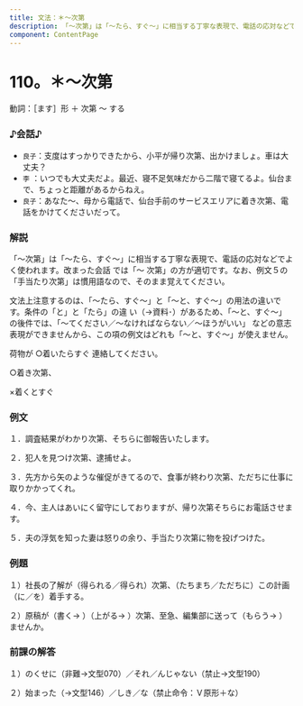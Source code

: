 ```yaml
---
title: 文法：＊～次第
description: 「～次第」は「～たら、すぐ～」に相当する丁寧な表現で、電話の応対などでよく使われます。改まった会話 では「～ 次第」の方が適切です。なお、例文５の「手当たり次第」は慣用語なので、そのまま覚えてください。
component: ContentPage
---
```



# 110。＊～次第
動詞：［ます］形 ＋ 次第 ～ する
### ♪会話♪
- `良子`：支度はすっかりできたから、小平が帰り次第、出かけましょ。車は大丈夫？
- `李` ：いつでも大丈夫だよ。最近、寝不足気味だから二階で寝てるよ。仙台まで、ちょっと距離があるからねえ。
- `良子`：あなた～、母から電話で、仙台手前のサービスエリアに着き次第、電話をかけてくださいだって。
### 解説
「～次第」は「～たら、すぐ～」に相当する丁寧な表現で、電話の応対などでよく使われます。改まった会話 では「～ 次第」の方が適切です。なお、例文５の「手当たり次第」は慣用語なので、そのまま覚えてください。

文法上注意するのは、「～たら、すぐ～」と「～と、すぐ～」の用法の違いです。条件の「と」と「たら」の違 い（→資料･）があるため、「～と、すぐ～」の後件では、「～てください／～なければならない／～ほうがいい」 などの意志表現ができませんから、この項の例文はどれも「～と、すぐ～」が使えません。

荷物が ○着いたらすぐ 連絡してください。

○着き次第、

×着くとすぐ
### 例文
１．調査結果がわかり次第、そちらに御報告いたします。

２．犯人を見つけ次第、逮捕せよ。

３．先方から矢のような催促がきてるので、食事が終わり次第、ただちに仕事に取りかかってくれ。

４．今、主人はあいにく留守にしておりますが、帰り次第そちらにお電話させます。

５．夫の浮気を知った妻は怒りの余り、手当たり次第に物を投げつけた。
### 例題
１）社長の了解が（得られる／得られ）次第、（たちまち／ただちに）この計画（に／を）着手する。

２）原稿が（書く→ ）（上がる→ ）次第、至急、編集部に送って（もらう→ ）ませんか。
### 前課の解答
１）のくせに（非難→文型070）／それ／んじゃない（禁止→文型190）

２）始まった（→文型146）／しき／な（禁止命令：Ｖ原形＋な）
